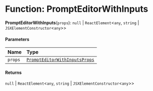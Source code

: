# Function: PromptEditorWithInputs

**PromptEditorWithInputs**(`props`): `null` | `ReactElement`<`any`, `string` | `JSXElementConstructor`<`any`>>

#### Parameters

| Name | Type |
| :------ | :------ |
| `props` | [`PromptEditorWithInputsProps`](/auto-docs/form-materials/interfaces/PromptEditorWithInputsProps.md) |

#### Returns

`null` | `ReactElement`<`any`, `string` | `JSXElementConstructor`<`any`>>
